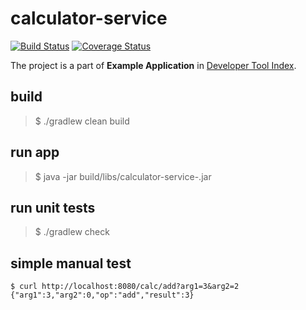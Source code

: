 # calculator-service

[![Build Status](https://travis-ci.org/dev-tool-index/calculator-service.svg?branch=master)](https://travis-ci.org/dev-tool-index/calculator-service)
[![Coverage Status](https://coveralls.io/repos/github/dev-tool-index/calculator-service/badge.svg?branch=master)](https://coveralls.io/github/dev-tool-index/calculator-service?branch=master)

The project is a part of __Example Application__ in [Developer Tool Index](https://www.gitbook.com/book/dev-tool-index/developer-tool-index/).

## build
> $ ./gradlew clean build

## run app
> $ java -jar build/libs/calculator-service-<version>.jar

## run unit tests
> $ ./gradlew check

## simple manual test
```{r, engine='bash' curl}
$ curl http://localhost:8080/calc/add?arg1=3&arg2=2
{"arg1":3,"arg2":0,"op":"add","result":3}
```
